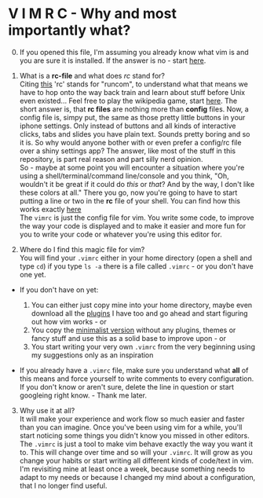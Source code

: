 
V I M R C - Why and most importantly what?
==========================================

0. If you opened this file, I'm assuming you already know what vim is and you are sure it is installed. If the answer is no - start [here](README.md).  

1. What is a **rc-file** and what does *rc* stand for?  
Citing [this](http://www.faqs.org/docs/artu/ch10s03.html#id2941902) 'rc' stands for "runcom", to understand what that means we have to hop onto the way back train and learn about stuff before Unix even existed... Feel free to play the wikipedia game, start [here](https://en.wikipedia.org/wiki/Configuration_file#UNIX.2FLinux).
The short answer is, that **rc files** are nothing more than **config** files. 
Now, a config file is, simpy put, the same as those pretty little buttons in your iphone settings. 
Only instead of buttons and all kinds of interactive clicks, tabs and slides you have plain text. 
Sounds pretty boring and so it is. So why would anyone bother with or even prefer a config/rc file over a shiny settings app? 
The answer, like most of the stuff in this repository, is part real reason and part silly nerd opinion.  
So - maybe at some point you will encounter a situation where you're using a shell/terminal/command line/console and you think, "Oh, wouldn't it be great if it could do *this* or *that*? And by the way, I don't like these colors at all." There you go, now you're going to have to start putting a line or two in the **rc** file of your shell.  You can find how this works exactly [here](../Shells/README.md)  
The `vimrc` is just the config file for vim. You write some code, to improve the way your code is displayed and to make it easier and more fun for you to write your code or whatever you're using this editor for.  

2. Where do I find this magic file for vim?  
You will find your `.vimrc` either in your home directory (open a shell and type `cd`) if you type `ls -a` there is a file called `.vimrc` - or you don't have one yet.  

  * If you don't have on yet:  
    1. You can either just copy mine into your home directory, maybe even download all the [plugins](vim_plugins.md) I have too and go ahead and start figuring out how vim works - or  
    2. You copy the [minimalist version](minimalist/.vimrc) without any plugins, themes or fancy stuff and use this as a solid base to improve upon - or  
    3. You start writing your very own `.vimrc` from the very beginning using my suggestions only as an inspiration  

  * If you already have a `.vimrc` file, make sure you understand what **all** of this means and force yourself to write comments to every configuration. If you don't know or aren't sure, delete the line in question or start googleing right know. - Thank me later.  

3. Why use it at all?  
It will make your experience and work flow so much easier and faster than you can imagine. Once you've been using vim for a while, you'll start noticing some things you didn't know you missed in other editors. 
The `.vimrc` is just a tool to make vim behave exactly the way you want it to. This will change over time and so will your `.vimrc`. 
It will grow as you change your habits or start writing all different kinds of code/text in vim. 
I'm revisiting mine at least once a week, because something needs to adapt to my needs or because I changed my mind about a configuration, that I no longer find useful.  


